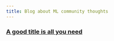 ```yaml
---
title: Blog about ML community thoughts
---
```


### [A good title is all you need](./good_title/index.md)
